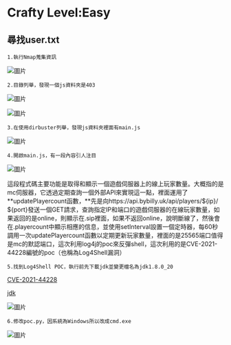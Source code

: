 Crafty Level:Easy
===
尋找user.txt
---
    1.執行Nmap蒐集資訊
    
![圖片](https://github.com/favorite986141/jamescao/assets/125249893/2818b273-5925-4520-be74-b2630292fae0)

    2.目錄列舉，發現一個js資料夾是403

![圖片](https://github.com/favorite986141/jamescao/assets/125249893/f5b4d0b6-d52e-48ea-9c03-ed9bf1a63722)

![圖片](https://github.com/favorite986141/jamescao/assets/125249893/711cd664-28f2-46c3-b9ab-72df376aa95f)

    3.在使用dirbuster列舉，發現js資料夾裡面有main.js

![圖片](https://github.com/favorite986141/jamescao/assets/125249893/e5673fc1-5556-4cf8-ad8b-2bd90a58b769)

    4.開啟main.js，有一段內容引人注目
    
![圖片](https://github.com/favorite986141/jamescao/assets/125249893/a3c42d5c-3937-4ac7-982e-0e4bf796c188)

這段程式碼主要功能是取得和顯示一個遊戲伺服器上的線上玩家數量。大概指的是mc伺服器，它透過定期查詢一個外部API來實現這一點，裡面運用了**updatePlayercount函數，**先是向https://api.bybilly.uk/api/players/${ip}/ ${port}發送一個GET請求，查詢指定IP和端口的遊戲伺服器的在線玩家數量，如果返回的是online，則顯示在.sip裡面，如果不返回online，說明斷線了，然後會在.playercount中顯示相應的信息，並使用setInterval設置一個定時器，每60秒調用一次updatePlayercount函數以定期更新玩家數量，裡面的是25565端口值得是mc的默認端口，這次利用log4j的poc來反彈shell，這次利用的是CVE-2021-44228編號的poc（也稱為Log4Shell漏洞）

    5.找到Log4Shell POC，執行前先下載jdk並變更檔名為jdk1.8.0_20
[CVE-2021-44228](https://github.com/kozmer/log4j-shell-poc)

[jdk](https://repo.huaweicloud.com/java/jdk/8u181-b13/jdk-8u181-linux-x64.tar.gz)

![圖片](https://github.com/favorite986141/jamescao/assets/125249893/216407a1-9d28-4028-87dd-07ea685ce016)

    6.修改poc.py，因系統為Windows所以改成cmd.exe
    
 ![圖片](https://github.com/favorite986141/jamescao/assets/125249893/6fd8f14f-7aa9-4cac-afb0-e598f6603cd4)

    
